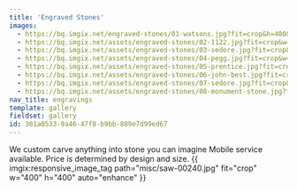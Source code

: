 ```yaml
---
title: 'Engraved Stones'
images:
  - https://bq.imgix.net/engraved-stones/01-watsons.jpg?fit=crop&h=400&w=400&auto=enhance" srcset="https://bq.imgix.net/engraved-stones/01-watsons.jpg?fit=crop&h=400&w=400&auto=enhance&dpr=1 1x, https://bq.imgix.net/engraved-stones/01-watsons.jpg?fit=crop&h=400&w=400&auto=enhance&dpr=2 2x, https://bq.imgix.net/engraved-stones/01-watsons.jpg?fit=crop&h=400&w=400&auto=enhance&dpr=3 3x
  - https://bq.imgix.net/assets/engraved-stones/02-1122.jpg?fit=crop&w=300&h=300&q=75&s=3ecd844e783d0064177d87cc1f144327
  - https://bq.imgix.net/assets/engraved-stones/03-sedore.jpg?fit=crop&w=300&h=300&q=75&s=bbb716f47d657aa89cda511e4d215f46
  - https://bq.imgix.net/assets/engraved-stones/04-pegg.jpg?fit=crop&w=300&h=300&q=75&s=adc04ba7ecc5843e78ae1eb9525e43a3
  - https://bq.imgix.net/assets/engraved-stones/05-prentice.jpg?fit=crop&w=300&h=300&q=75&s=0d449ff6f89389c5871e523c9e9de40e
  - https://bq.imgix.net/assets/engraved-stones/06-john-best.jpg?fit=crop&w=300&h=300&q=75&s=c59fd8519c2dca0f3dd3818ea82e5846
  - https://bq.imgix.net/assets/engraved-stones/07-sedore.jpg?fit=crop&w=300&h=300&q=75&s=5645d38d8885e89751fb98a9361c676f
  - https://bq.imgix.net/assets/engraved-stones/08-monument-stone.jpg?fit=crop&w=300&h=300&q=75&s=ecf750c074b35d79c536238280e3b4fb
nav_title: engravings
template: gallery
fieldset: gallery
id: 381a0533-9a46-47f8-b9bb-889e7d99ed67
---
```

We custom carve anything into stone you can imagine
Mobile service available. Price is determined by design and size.
{{ imgix:responsive_image_tag path="misc/saw-00240.jpg" fit="crop" w="400" h="400" auto="enhance" }}
